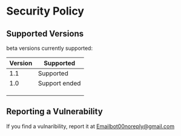 # Security Policy

## Supported Versions

beta versions  currently supported:

| Version | Supported          |
| ------- | ------------------ |
| 1.1     |  Supported         |
| 1.0     |  Support ended     |
|         |                    |
|         |                    |
|         |                    |

## Reporting a Vulnerability

If you find a vulnaribility, report it at Emailbot00noreply@gmail.com
